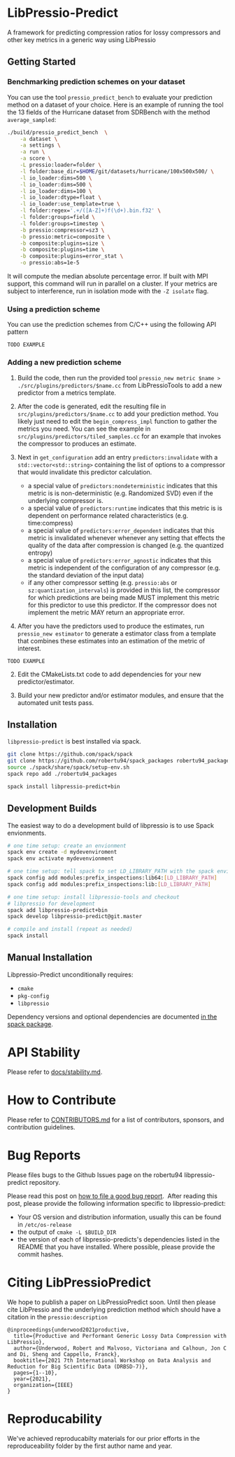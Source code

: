 # LibPressio-Predict

A framework for predicting compression ratios for lossy compressors and other key metrics in a generic way using LibPressio

## Getting Started

### Benchmarking prediction schemes on your dataset

You can use the tool `pressio_predict_bench` to evaluate your prediction method on a dataset of your choice.  Here is an example of running the tool the 13 fields of the Hurricane dataset from SDRBench with the method `average_sampled`:

```sh
./build/pressio_predict_bench  \
    -a dataset \
    -a settings \
    -a run \
    -a score \
    -L pressio:loader=folder \
    -l folder:base_dir=$HOME/git/datasets/hurricane/100x500x500/ \
    -l io_loader:dims=500 \
    -l io_loader:dims=500 \
    -l io_loader:dims=100 \
    -l io_loader:dtype=float \
    -l io_loader:use_template=true \
    -l folder:regex='.+/([A-Z]+)f(\d+).bin.f32' \
    -l folder:groups=field \
    -l folder:groups=timestep \
    -b pressio:compressor=sz3 \
    -b pressio:metric=composite \
    -b composite:plugins=size \
    -b composite:plugins=time \
    -b composite:plugins=error_stat \
    -o pressio:abs=1e-5
```

It will compute the median absolute percentage error.  If built with MPI support, this command will run in parallel on a cluster.  If your metrics are subject to interference, run in isolation mode with the `-Z isolate` flag.

### Using a prediction scheme

You can use the prediction schemes from C/C++ using the following API pattern

```
TODO EXAMPLE
```

### Adding a new prediction scheme

1. Build the code, then run the provided tool `pressio_new metric $name >
   ./src/plugins/predictors/$name.cc` from LibPressioTools to add a new
   predictor from a metrics template.


2. After the code is generated, edit the resulting file in
   `src/plugins/predictors/$name.cc` to add your prediction method.  You likely
   just need to edit the `begin_compress_impl` function to gather the metrics
   you need. You can see the example in `src/plugins/predictors/tiled_samples.cc`
   for an example that invokes the compressor to produces an estimate.

3. Next in `get_configuration` add an entry `predictors:invalidate` with a `std::vector<std::string>`
   containing the list of options to a compressor that would invalidate this predictor calculation.

   + a special value of `predictors:nondeterministic` indicates that this metric is
     is non-deterministic (e.g. Randomized SVD) even if the underlying compressor is.
   + a special value of `predictors:runtime` indicates that this metric is
     is dependent on performance related characteristics (e.g. time:compress)
   + a special value of `predictors:error_dependent` indicates that this metric is
     invalidated whenever whenever any setting that effects the quality of the
     data after compression is changed (e.g. the quantized entropy)
   + a special value of `predictors:error_agnostic` indicates that this metric is
     independent of the configuration of any compressor (e.g. the standard deviation
     of the input data)
   + if any other compressor setting (e.g. `pressio:abs` or `sz:quantization_intervals`)
     is provided in this list, the compressor for which predictions are being
     made MUST implement this metric for this predictor to use this predictor.
     If the compressor does not implement the metric MAY return an
     appropriate error.

4. After you have the predictors used to produce the estimates, run `pressio_new estimator`
   to generate a estimator class from a template that combines these estimates
   into an estimation of the metric of interest.

```
TODO EXAMPLE
```

2. Edit the CMakeLists.txt code to add dependencies for your new predictor/estimator.

3. Build your new predictor and/or estimator modules, and ensure that the automated unit tests pass.


## Installation

`libpressio-predict` is best installed via spack.


```sh
git clone https://github.com/spack/spack
git clone https://github.com/robertu94/spack_packages robertu94_packages
source ./spack/share/spack/setup-env.sh
spack repo add ./robertu94_packages

spack install libpressio-predict+bin
```

## Development Builds

The easiest way to do a development build of libpressio is to use Spack envionments.

```bash
# one time setup: create an envionment
spack env create -d mydevenviroment
spack env activate mydevenvionment

# one time setup: tell spack to set LD_LIBRARY_PATH with the spack envionment's library paths
spack config add modules:prefix_inspections:lib64:[LD_LIBRARY_PATH]
spack config add modules:prefix_inspections:lib:[LD_LIBRARY_PATH]

# one time setup: install libpressio-tools and checkout 
# libpressio for development
spack add libpressio-predict+bin
spack develop libpressio-predict@git.master

# compile and install (repeat as needed)
spack install 
```


## Manual Installation

Libpressio-Predict unconditionally requires:

+ `cmake`
+ `pkg-config`
+ `libpressio`

Dependency versions and optional dependencies are documented [in the spack package](https://github.com/spack/spack/blob/develop/var/spack/repos/builtin/packages/libpressio-predict/package.py).

# API Stability

Please refer to [docs/stability.md](docs/stability.md).

# How to Contribute

Please refer to [CONTRIBUTORS.md](CONTRIBUTORS.md) for a list of contributors, sponsors, and contribution guidelines.

# Bug Reports

Please files bugs to the Github Issues page on the robertu94 libpressio-predict repository.

Please read this post on [how to file a good bug report](https://codingnest.com/how-to-file-a-good-bug-report/).  After reading this post, please provide the following information specific to libpressio-predict:

+ Your OS version and distribution information, usually this can be found in `/etc/os-release`
+ the output of `cmake -L $BUILD_DIR`
+ the version of each of libpressio-predicts's dependencies listed in the README that you have installed. Where possible, please provide the commit hashes.

# Citing LibPressioPredict

We hope to publish a paper on LibPressioPredict soon.  Until then please cite LibPressio and the underlying prediction method which should have a citation in the `pressio:description`

```
@inproceedings{underwood2021productive,
  title={Productive and Performant Generic Lossy Data Compression with LibPressio},
  author={Underwood, Robert and Malvoso, Victoriana and Calhoun, Jon C and Di, Sheng and Cappello, Franck},
  booktitle={2021 7th International Workshop on Data Analysis and Reduction for Big Scientific Data (DRBSD-7)},
  pages={1--10},
  year={2021},
  organization={IEEE}
}
```

# Reproducability

We've achieved reproducabilty materials for our prior efforts in the reproduceability folder by the first author name and year.
